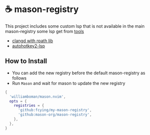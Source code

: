 # :coffee: mason-registry

This project includes some custom lsp that is not available in the main mason-registry
some lsp get from [tools](https://github.com/fcying/tools) 

* [clangd with rpath lib](https://github.com/clangd/clangd)
* [autohotkey2-lsp](https://github.com/thqby/vscode-autohotkey2-lsp)

## How to Install

- You can add the new registry before the default mason-registry as follows
- Run `Mason` and wait for mason to update the new registry

```lua
{
  'williamboman/mason.nvim',
  opts = {
    registries = {
      'github:fcying/my-mason-registry',
      'github:mason-org/mason-registry',
    },
  },
}
```
